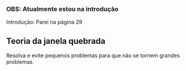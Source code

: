 ### OBS: Atualmente estou na introdução

Introdução: Parei na página 29

## Teoria da janela quebrada

Resolva e evite pequenos problemas para que não se tornem grandes problemas.
